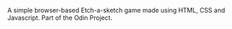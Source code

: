 A simple browser-based Etch-a-sketch game made using HTML, CSS and Javascript. Part of the Odin Project.